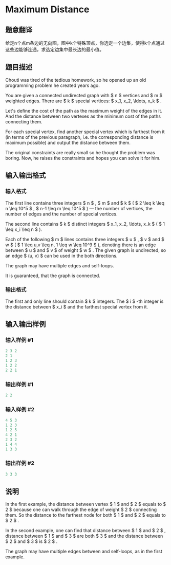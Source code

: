 # Maximum Distance

## 题意翻译

给定n个点m条边的无向图，图中k个特殊顶点，你选定一个边集，使得k个点通过这些边能够连通，求选定边集中最长边的最小值。

## 题目描述

Chouti was tired of the tedious homework, so he opened up an old programming problem he created years ago.

You are given a connected undirected graph with $ n $ vertices and $ m $ weighted edges. There are $ k $ special vertices: $ x_1, x_2, \ldots, x_k $ .

Let's define the cost of the path as the maximum weight of the edges in it. And the distance between two vertexes as the minimum cost of the paths connecting them.

For each special vertex, find another special vertex which is farthest from it (in terms of the previous paragraph, i.e. the corresponding distance is maximum possible) and output the distance between them.

The original constraints are really small so he thought the problem was boring. Now, he raises the constraints and hopes you can solve it for him.

## 输入输出格式

### 输入格式

The first line contains three integers $ n $ , $ m $ and $ k $ ( $ 2 \leq k \leq n \leq 10^5 $ , $ n-1 \leq m \leq 10^5 $ ) — the number of vertices, the number of edges and the number of special vertices.

The second line contains $ k $ distinct integers $ x_1, x_2, \ldots, x_k $ ( $ 1 \leq x_i \leq n $ ).

Each of the following $ m $ lines contains three integers $ u $ , $ v $ and $ w $ ( $ 1 \leq u,v \leq n, 1 \leq w \leq 10^9 $ ), denoting there is an edge between $ u $ and $ v $ of weight $ w $ . The given graph is undirected, so an edge $ (u, v) $ can be used in the both directions.

The graph may have multiple edges and self-loops.

It is guaranteed, that the graph is connected.

### 输出格式

The first and only line should contain $ k $ integers. The $ i $ -th integer is the distance between $ x_i $ and the farthest special vertex from it.

## 输入输出样例

### 输入样例 #1

```cpp
2 3 2
2 1
1 2 3
1 2 2
2 2 1

```
### 输出样例 #1

```cpp
2 2 

```
### 输入样例 #2

```cpp
4 5 3
1 2 3
1 2 5
4 2 1
2 3 2
1 4 4
1 3 3

```
### 输出样例 #2

```cpp
3 3 3 

```
## 说明

In the first example, the distance between vertex $ 1 $ and $ 2 $ equals to $ 2 $ because one can walk through the edge of weight $ 2 $ connecting them. So the distance to the farthest node for both $ 1 $ and $ 2 $ equals to $ 2 $ .

In the second example, one can find that distance between $ 1 $ and $ 2 $ , distance between $ 1 $ and $ 3 $ are both $ 3 $ and the distance between $ 2 $ and $ 3 $ is $ 2 $ .

The graph may have multiple edges between and self-loops, as in the first example.

